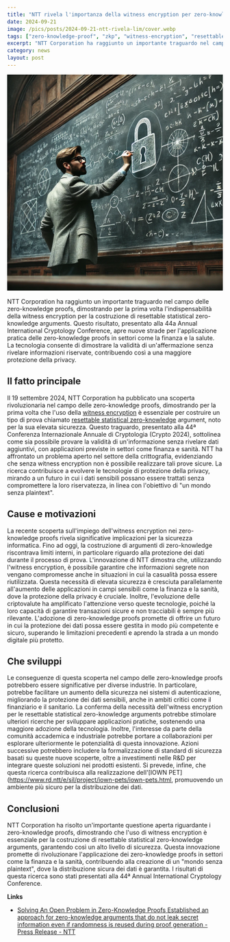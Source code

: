 ```yaml
---
title: "NTT rivela l'importanza della witness encryption per zero-knowledge proofs"
date: 2024-09-21
image: /pics/posts/2024-09-21-ntt-rivela-lim/cover.webp
tags: ["zero-knowledge-proof", "zkp", "witness-encryption", "resettable-statistical-zero-knowledge", "cryptographic-protocol", "data-security"]
excerpt: "NTT Corporation ha raggiunto un importante traguardo nel campo delle zero-knowledge proofs, dimostrando per la prima volta l'indispensabilità della witness encryption per la costruzione di resettabl..."
category: news
layout: post
---
```


![cover](/pics/posts/2024-09-21-ntt-rivela-lim/cover.webp)

NTT Corporation ha raggiunto un importante traguardo nel campo delle zero-knowledge proofs, dimostrando per la prima volta l'indispensabilità della witness encryption per la costruzione di resettable statistical zero-knowledge arguments. Questo risultato, presentato alla 44a Annual International Cryptology Conference, apre nuove strade per l'applicazione pratica delle zero-knowledge proofs in settori come la finanza e la salute. La tecnologia consente di dimostrare la validità di un'affermazione senza rivelare informazioni riservate, contribuendo così a una maggiore protezione della privacy.

Il fatto principale
-----------

Il 19 settembre 2024, NTT Corporation ha pubblicato una scoperta rivoluzionaria nel campo delle zero-knowledge proofs, dimostrando per la prima volta che l'uso della [witness encryption](https://eprint.iacr.org/2023/812) è essenziale per costruire un tipo di prova chiamato [resettable statistical zero-knowledge](https://eprint.iacr.org/2024/806) argument, noto per la sua elevata sicurezza. Questo traguardo, presentato alla 44ª Conferenza Internazionale Annuale di Cryptologia (Crypto 2024), sottolinea come sia possibile provare la validità di un'informazione senza rivelare dati aggiuntivi, con applicazioni previste in settori come finanza e sanità. NTT ha affrontato un problema aperto nel settore della crittografia, evidenziando che senza witness encryption non è possibile realizzare tali prove sicure. La ricerca contribuisce a evolvere le tecnologie di protezione della privacy, mirando a un futuro in cui i dati sensibili possano essere trattati senza compromettere la loro riservatezza, in linea con l'obiettivo di "un mondo senza plaintext".


Cause e motivazioni
-----------

La recente scoperta sull'impiego dell'witness encryption nei zero-knowledge proofs rivela significative implicazioni per la sicurezza informatica. Fino ad oggi, la costruzione di argumenti di zero-knowledge riscontrava limiti interni, in particolare riguardo alla protezione dei dati durante il processo di prova. L'innovazione di NTT dimostra che, utilizzando l'witness encryption, è possibile garantire che informazioni segrete non vengano compromesse anche in situazioni in cui la casualità possa essere riutilizzata. Questa necessità di elevata sicurezza è cresciuta parallelamente all'aumento delle applicazioni in campi sensibili come la finanza e la sanità, dove la protezione della privacy è cruciale. Inoltre, l'evoluzione delle criptovalute ha amplificato l'attenzione verso queste tecnologie, poiché la loro capacità di garantire transazioni sicure e non tracciabili è sempre più rilevante. L'adozione di zero-knowledge proofs promette di offrire un futuro in cui la protezione dei dati possa essere gestita in modo più competente e sicuro, superando le limitazioni precedenti e aprendo la strada a un mondo digitale più protetto.

Che sviluppi
-----------


Le conseguenze di questa scoperta nel campo delle zero-knowledge proofs potrebbero essere significative per diverse industrie. In particolare, potrebbe facilitare un aumento della sicurezza nei sistemi di autenticazione, migliorando la protezione dei dati sensibili, anche in ambiti critici come il finanziario e il sanitario. La conferma della necessità dell'witness encryption per le resettable statistical zero-knowledge arguments potrebbe stimolare ulteriori ricerche per sviluppare applicazioni pratiche, sostenendo una maggiore adozione della tecnologia. Inoltre, l'interesse da parte della comunità accademica e industriale potrebbe portare a collaborazioni per esplorare ulteriormente le potenzialità di questa innovazione. Azioni successive potrebbero includere la formalizzazione di standard di sicurezza basati su queste nuove scoperte, oltre a investimenti nelle R&D per integrare queste soluzioni nei prodotti esistenti. Si prevede, infine, che questa ricerca contribuisca alla realizzazione dell'[IOWN PET](https://www.rd.ntt/e/sil/project/iown-pets/iown-pets.html, promuovendo un ambiente più sicuro per la distribuzione dei dati.


Conclusioni
-----------

NTT Corporation ha risolto un'importante questione aperta riguardante i zero-knowledge proofs, dimostrando che l'uso di witness encryption è essenziale per la costruzione di resettable statistical zero-knowledge arguments, garantendo così un alto livello di sicurezza. Questa innovazione promette di rivoluzionare l'applicazione dei zero-knowledge proofs in settori come la finanza e la sanità, contribuendo alla creazione di un "mondo senza plaintext", dove la distribuzione sicura dei dati è garantita. I risultati di questa ricerca sono stati presentati alla 44ª Annual International Cryptology Conference.



**Links**


- [Solving An Open Problem in Zero-Knowledge Proofs Established an approach for zero-knowledge arguments that do not leak secret information even if randomness is reused during proof generation - Press Release - NTT](https://group.ntt/en/newsrelease/2024/09/19/240919a.html)